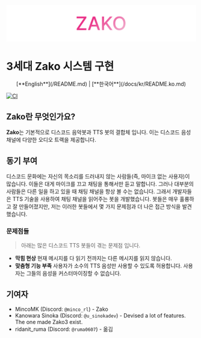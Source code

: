 ![Zako 3](/docs/assets/zako3.png)

# 3세대 Zako 시스템 구현

<center>
[**English**](/README.md) | [**한국어**](/docs/kr/README.ko.md)
</center>

[![CI](https://github.com/zako-ac/zako3/actions/workflows/ci.yml/badge.svg)](https://github.com/zako-ac/zako3/actions/workflows/ci.yml)


## Zako란 무엇인가요?
**Zako**는 기본적으로 디스코드 음악봇과 TTS 봇의 결합체 입니다. 이는 디스코드 음성 채널에 다양한 오디오 트랙을 제공합니다.

## 동기 부여
디스코드 문화에는 자신의 목소리를 드러내지 않는 사람들(즉, 마이크 없는 사용자)이 많습니다. 이들은 대게 마이크를 끄고 채팅을 통해서만 듣고 말합니다. 그러나 대부분의 사람들은 다른 일을 하고 있을 때 채팅 채널을 항상 볼 수는 없습니다. 그래서 개발자들은 TTS 기술을 사용하여 채팅 채널을 읽어주는 봇을 개발했습니다. 봇들은 매우 훌륭하고 잘 만들어졌지만, 저는 이러한 봇들에서 몇 가지 문제점과 더 나은 접근 방식을 발견했습니다.
### 문제점들
> 아래는 많은 디스코드 TTS 봇들이 겪는 문제점 입니다.
- **막힘 현상** 현재 메시지를 다 읽기 전까지는 다른 메시지를 읽지 않습니다.
- **맞춤형 기능 부족** 사용자가 소수의 TTS 음성만 사용할 수 있도록 허용합니다. 사용자는 그들의 음성을 커스터마이징할 수 없습니다.

## 기여자
- MincoMK (Discord: `@minco_rl`) - Zako
- Kanowara Sinoka (Discord: `@u_sinokadev`) - Devised a lot of features. The one made Zako3 exist.
- ridanit_ruma (Discord: `@ruma0607`) - 옮김
